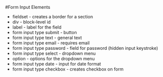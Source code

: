 #Form Input Elements

* fieldset - creates a border for a section
* div - block-level id
* label - label for the field
* form input type submit - button
* form input type text - general text
* form input type email - requires email
* form input type password - field for password (hidden input keystroke)
* form input type select - dropdown menu
* option - options for the dropdown menu
* form input type date - input for date format
* form input type checkbox - creates checkbox on form